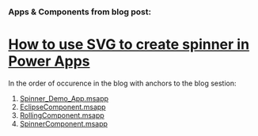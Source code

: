 ### Apps & Components from blog post:
# [How to use SVG to create spinner in Power Apps](https://365corner.pl/2022/01/11/how-to-use-svg-to-create-spinner-in-power-apps/)

In the order of occurence in the blog with anchors to the blog sestion:
1. <a href="/PowerApps/HowToUseSVGToCreateLoadingSpinnerInPowerApps/Spinner_Demo_App.msapp"> Spinner_Demo_App.msapp</a>
2. <a href="/PowerApps/HowToUseSVGToCreateLoadingSpinnerInPowerApps/EclipseComponent.msapp"> EclipseComponent.msapp</a>
3.  <a href="/PowerApps/HowToUseSVGToCreateLoadingSpinnerInPowerApps/RollingComponent.msapp"> RollingComponent.msapp</a>
4. <a href="/PowerApps/HowToUseSVGToCreateLoadingSpinnerInPowerApps/SpinnerComponent.msapp"> SpinnerComponent.msapp </a>
